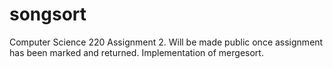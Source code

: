# songsort
Computer Science 220 Assignment 2. Will be made public once assignment has been marked and returned. Implementation of mergesort.
